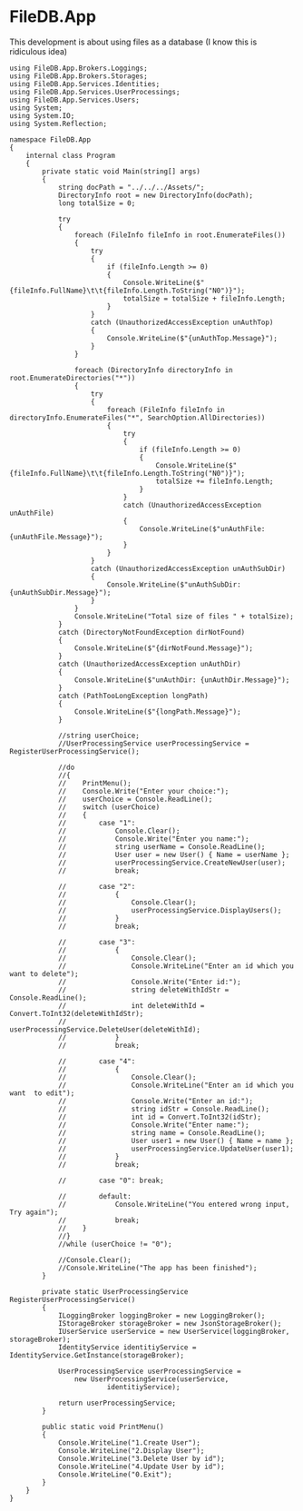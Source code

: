 # FileDB.App
This development is about using files as a database (I know this is ridiculous idea)

    using FileDB.App.Brokers.Loggings;
    using FileDB.App.Brokers.Storages;
    using FileDB.App.Services.Identities;
    using FileDB.App.Services.UserProcessings;
    using FileDB.App.Services.Users;
    using System;
    using System.IO;
    using System.Reflection;
    
    namespace FileDB.App
    {
        internal class Program
        {
            private static void Main(string[] args)
            {
                string docPath = "../../../Assets/";
                DirectoryInfo root = new DirectoryInfo(docPath);
                long totalSize = 0;
    
                try
                {
                    foreach (FileInfo fileInfo in root.EnumerateFiles())
                    {
                        try
                        {
                            if (fileInfo.Length >= 0)
                            {
                                Console.WriteLine($"{fileInfo.FullName}\t\t{fileInfo.Length.ToString("N0")}");
                                totalSize = totalSize + fileInfo.Length;
                            }
                        }
                        catch (UnauthorizedAccessException unAuthTop)
                        {
                            Console.WriteLine($"{unAuthTop.Message}");
                        }
                    }
    
                    foreach (DirectoryInfo directoryInfo in root.EnumerateDirectories("*"))
                    {
                        try
                        {
                            foreach (FileInfo fileInfo in directoryInfo.EnumerateFiles("*", SearchOption.AllDirectories))
                            {
                                try
                                {
                                    if (fileInfo.Length >= 0)
                                    {
                                        Console.WriteLine($"{fileInfo.FullName}\t\t{fileInfo.Length.ToString("N0")}");
                                        totalSize += fileInfo.Length;
                                    }
                                }
                                catch (UnauthorizedAccessException unAuthFile)
                                {
                                    Console.WriteLine($"unAuthFile: {unAuthFile.Message}");
                                }
                            }
                        }
                        catch (UnauthorizedAccessException unAuthSubDir)
                        {
                            Console.WriteLine($"unAuthSubDir: {unAuthSubDir.Message}");
                        }
                    }
                    Console.WriteLine("Total size of files " + totalSize);
                }
                catch (DirectoryNotFoundException dirNotFound)
                {
                    Console.WriteLine($"{dirNotFound.Message}");
                }
                catch (UnauthorizedAccessException unAuthDir)
                {
                    Console.WriteLine($"unAuthDir: {unAuthDir.Message}");
                }
                catch (PathTooLongException longPath)
                {
                    Console.WriteLine($"{longPath.Message}");
                }
    
                //string userChoice;
                //UserProcessingService userProcessingService = RegisterUserProcessingService();
    
                //do
                //{
                //    PrintMenu();
                //    Console.Write("Enter your choice:");
                //    userChoice = Console.ReadLine();
                //    switch (userChoice)
                //    {
                //        case "1":
                //            Console.Clear();
                //            Console.Write("Enter you name:");
                //            string userName = Console.ReadLine();
                //            User user = new User() { Name = userName };
                //            userProcessingService.CreateNewUser(user);
                //            break;
    
                //        case "2":
                //            {
                //                Console.Clear();
                //                userProcessingService.DisplayUsers();
                //            }
                //            break;
    
                //        case "3":
                //            {
                //                Console.Clear();
                //                Console.WriteLine("Enter an id which you want to delete");
                //                Console.Write("Enter id:");
                //                string deleteWithIdStr = Console.ReadLine();
                //                int deleteWithId = Convert.ToInt32(deleteWithIdStr);
                //                userProcessingService.DeleteUser(deleteWithId);
                //            }
                //            break;
    
                //        case "4":
                //            {
                //                Console.Clear();
                //                Console.WriteLine("Enter an id which you want  to edit");
                //                Console.Write("Enter an id:");
                //                string idStr = Console.ReadLine();
                //                int id = Convert.ToInt32(idStr);
                //                Console.Write("Enter name:");
                //                string name = Console.ReadLine();
                //                User user1 = new User() { Name = name };
                //                userProcessingService.UpdateUser(user1);
                //            }
                //            break;
    
                //        case "0": break;
    
                //        default:
                //            Console.WriteLine("You entered wrong input, Try again");
                //            break;
                //    }
                //}
                //while (userChoice != "0");
    
                //Console.Clear();
                //Console.WriteLine("The app has been finished");
            }
    
            private static UserProcessingService RegisterUserProcessingService()
            {
                ILoggingBroker loggingBroker = new LoggingBroker();
                IStorageBroker storageBroker = new JsonStorageBroker();
                IUserService userService = new UserService(loggingBroker, storageBroker);
                IdentityService identitiyService = IdentityService.GetInstance(storageBroker);
    
                UserProcessingService userProcessingService =
                    new UserProcessingService(userService,
                            identitiyService);
    
                return userProcessingService;
            }
    
            public static void PrintMenu()
            {
                Console.WriteLine("1.Create User");
                Console.WriteLine("2.Display User");
                Console.WriteLine("3.Delete User by id");
                Console.WriteLine("4.Update User by id");
                Console.WriteLine("0.Exit");
            }
        }
    }
